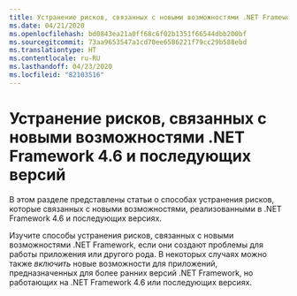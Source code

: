 ```yaml
---
title: Устранение рисков, связанных с новыми возможностями .NET Framework
ms.date: 04/21/2020
ms.openlocfilehash: bd0843ea21a0ff68c6f02b1351f66544dbb200bf
ms.sourcegitcommit: 73aa9653547a1cd70ee6586221f79cc29b588ebd
ms.translationtype: HT
ms.contentlocale: ru-RU
ms.lasthandoff: 04/23/2020
ms.locfileid: "82103516"
---
```

# <a name="mitigate-new-behaviors-in-net-framework-46-and-later"></a>Устранение рисков, связанных с новыми возможностями .NET Framework 4.6 и последующих версий

В этом разделе представлены статьи о способах устранения рисков, которые связанных с новыми возможностями, реализованными в .NET Framework 4.6 и последующих версиях.

Изучите способы устранения рисков, связанных с новыми возможностями .NET Framework, если они создают проблемы для работы приложения или другого рода. В некоторых случаях можно также *включить* новые возможности для приложений, предназначенных для более ранних версий .NET Framework, но работающих на .NET Framework 4.6 или последующих версиях.
